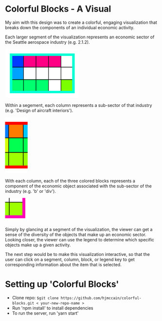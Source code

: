 # Colorful Blocks - A Visual

My aim with this design was to create a colorful, engaging visualization that breaks down the components of an individual economic activity.

Each larger segment of the visualization represents an economic sector of the Seattle aerospace industry (e.g. 2.1.2).

![Section](https://github.com/hjmccain/colorful-blocks/blob/master/public/section.png)

Within a segement, each column represents a sub-sector of that industry (e.g. 'Design of aircraft interiors').

![Subsection](https://github.com/hjmccain/colorful-blocks/blob/master/public/subsection.png)

With each column, each of the three colored blocks represents a component of the economic object associated with the sub-sector of the industry (e.g. 'b' or 'div').

![Object element](https://github.com/hjmccain/colorful-blocks/blob/master/public/object.png)

Simply by glancing at a segment of the visualization, the viewer can get a sense of the diversity of the objects that make up an economic sector. Looking closer, the viewer can use the legend to determine which specific objects make up a given activity.

The next step would be to make this visualization interactive, so that the user can click on a segment, column, block, or legend key to get corresponding information about the item that is selected.

# Setting up 'Colorful Blocks'

* Clone repo: `$git clone https://github.com/hjmccain/colorful-blocks.git < your-new-repo-name >`
* Run 'npm install' to install dependencies
* To run the server, run 'yarn start'
